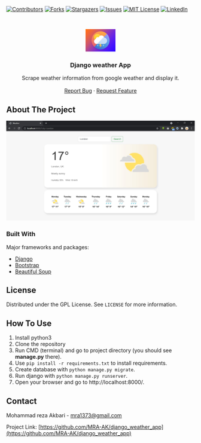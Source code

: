 [![Contributors][contributors-shield]][contributors-url]
[![Forks][forks-shield]][forks-url]
[![Stargazers][stars-shield]][stars-url]
[![Issues][issues-shield]][issues-url]
[![MIT License][license-shield]][license-url]
[![LinkedIn][linkedin-shield]][linkedin-url]



<!-- PROJECT LOGO -->
<br />
<p align="center">
  <a href="#">
    <img src="logo.png" alt="Logo" width="80" height="60">
  </a>

  <h3 align="center">Django weather App</h3>

  <p align="center">
    Scrape weather information from google weather and display it.
    <br />
    <br />
    <a href="https://github.com/MRA-AK/django_weather_app/issues">Report Bug</a>
    ·
    <a href="https://github.com/MRA-AK/django_weather_app/issues">Request Feature</a>
  </p>
</p>


<!-- ABOUT THE PROJECT -->
## About The Project

[![Django Weather][product-screenshot]]()


### Built With

Major frameworks and packages:
* [Django](https://www.djangoproject.com/)
* [Bootstrap](https://getbootstrap.com)
* [Beautiful Soup](https://beautiful-soup-4.readthedocs.io/)


<!-- LICENSE -->
## License

Distributed under the GPL License. See `LICENSE` for more information.


## How To Use
1. Install python3
2. Clone the repository
3. Run CMD (terminal) and go to project directory (you should see **manage.py** there).
4. Use `pip install -r requirements.txt` to install requirements.
5. Create database with `python manage.py migrate`.
6. Run django with `python manage.py runserver`.
7. Open your browser and go to http://localhost:8000/.


<!-- CONTACT -->
## Contact

Mohammad reza Akbari - mra1373@gmail.com

Project Link: [https://github.com/MRA-AK/django_weather_app](https://github.com/MRA-AK/django_weather_app)



<!-- MARKDOWN LINKS & IMAGES -->
<!-- https://www.markdownguide.org/basic-syntax/#reference-style-links -->
[contributors-shield]: https://img.shields.io/github/contributors/mra-ak/django_weather_app.svg?style=for-the-badge
[contributors-url]: https://github.com/MRA-AK/django_weather_app/graphs/contributors
[forks-shield]: https://img.shields.io/github/forks/mra-ak/django_weather_app.svg?style=for-the-badge
[forks-url]: https://github.com/MRA-AK/django_weather_app/network/members
[stars-shield]: https://img.shields.io/github/stars/mra-ak/django_weather_app.svg?style=for-the-badge
[stars-url]: django_weather_app
[issues-shield]: https://img.shields.io/github/issues/mra-ak/django_weather_app.svg?style=for-the-badge
[issues-url]: https://github.com/mra-ak/django_weather_app/issues
[license-shield]: https://img.shields.io/github/license/mra-ak/django_weather_app.svg?style=for-the-badge
[license-url]: https://github.com/MRA-AK/django_weather_app/blob/main/LICENSE
[linkedin-shield]: https://img.shields.io/badge/-LinkedIn-black.svg?style=for-the-badge&logo=linkedin&colorB=555
[linkedin-url]: https://www.linkedin.com/in/mohammad-reza-akbari-204b0b12b/
[product-screenshot]: screenshot.jpg
